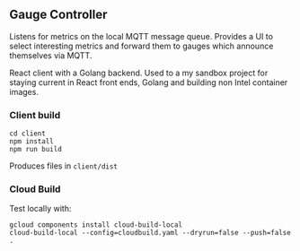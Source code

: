 ## Gauge Controller

Listens for metrics on the local MQTT message queue.
Provides a UI to select interesting metrics and forward them to gauges which announce themselves via MQTT.

React client with a Golang backend.
Used to a my sandbox project for staying current in React front ends, Golang and building non Intel container images.



### Client build

```
cd client
npm install
npm run build
```

Produces files in `client/dist`

### Cloud Build

Test locally with:
```
gcloud components install cloud-build-local
cloud-build-local --config=cloudbuild.yaml --dryrun=false --push=false .
```
